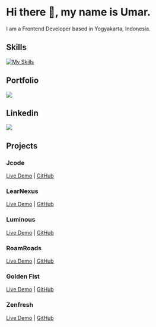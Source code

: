 # Hi there 👋, my name is Umar.

I am a Frontend Developer based in Yogyakarta, Indonesia.

## Skills

[![My Skills](https://skillicons.dev/icons?i=html,css,scss,tailwind,react,vite,git)](https://skillicons.dev)

## Portfolio

<a href="https://umarjihad.netlify.app/">
  <img src="https://shields.io/badge/PORTFOLIO-149383?logo=github"/>
</a>

## Linkedin

<a href="https://www.linkedin.com/in/umar-jihad-ab83a6259/">
  <img src="https://img.shields.io/badge/LINKEDIN-0A66C2?logo=linkedin"/>
</a>

## Projects

### Jcode
[Live Demo](https://jcode-2110.netlify.app/) | [GitHub](https://github.com/jihadable/jcode)

### LearNexus
[Live Demo](https://learnexus.netlify.app/) | [GitHub](https://github.com/jihadable/learnexus)

### Luminous
[Live Demo](https://luminous-2110.netlify.app/) | [GitHub](https://github.com/jihadable/luminous)

### RoamRoads
[Live Demo](https://roamroads.netlify.app/) | [GitHub](https://github.com/jihadable/roamroads)

### Golden Fist
[Live Demo](https://goldenfist.netlify.app/) | [GitHub](https://github.com/jihadable/goldenfist)

### Zenfresh
[Live Demo](https://zenfresh.netlify.app/) | [GitHub](https://github.com/jihadable/zenfresh)
